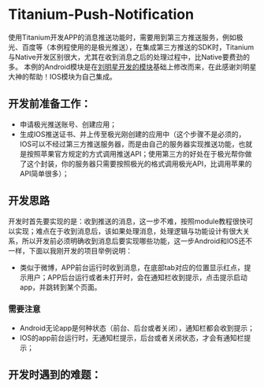 # Titanium-Push-Notification
使用Titanium开发APP的消息推送功能时，需要用到第三方推送服务，例如极光、百度等（本例程使用的是极光推送），在集成第三方推送的SDK时，Titanium与Native开发区别很大，尤其在收到消息之后的处理过程中，比Native要费劲的多。
本例的Android模块是在[刘明星开发的模块][1]基础上修改而来，在此感谢刘明星大神的帮助！IOS模块为自己集成。

## 开发前准备工作：
- 申请极光推送账号、创建应用；
- 生成IOS推送证书、并上传至极光刚创建的应用中（这个步骤不是必须的，IOS可以不经过第三方推送服务器，而是由自己的服务器实现推送功能，也就是按照苹果官方规定的方式调用推送API；使用第三方的好处在于极光帮你做了这个封装，你的服务器只需要按照极光的格式调用极光API，比调用苹果的API简单很多）；

## 开发思路
开发时首先要实现的是：收到推送的消息，这一步不难，按照module教程很快可以实现；难点在于收到消息后，该如果处理消息，处理逻辑与功能设计有很大关系，所以开发前必须明确收到消息后要实现哪些功能，这一步Android和IOS还不一样，下面以我刚开发的项目举例说明：
- 类似于微博，APP前台运行时收到消息，在底部tab对应的位置显示红点，提示用户；APP后台运行或者未打开时，会在通知栏收到提示，点击提示启动app，并跳转到某个页面。

### 需要注意
- Android无论app是何种状态（前台、后台或者关闭），通知栏都会收到提示；
- IOS的app前台运行时，无通知栏提示，后台或者关闭状态，才会有通知栏提示；

## 开发时遇到的难题：


  [1]: https://github.com/liumingxing/titanium_module_jpush_android